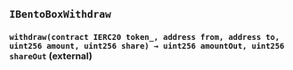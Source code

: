 ## `IBentoBoxWithdraw`






### `withdraw(contract IERC20 token_, address from, address to, uint256 amount, uint256 share) → uint256 amountOut, uint256 shareOut` (external)








